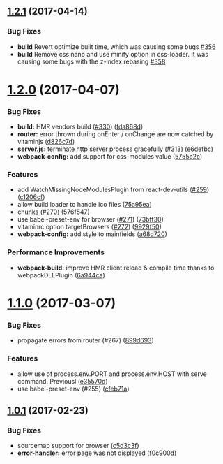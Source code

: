 <a name="1.2.1"></a>
## [1.2.1](https://github.com/evaneos/vitaminjs/compare/v1.2.0...v1.2.1) (2017-04-14)
### Bug Fixes
* **build** Revert optimize built time, which was causing some bugs [#356](https://github.com/evaneos/vitaminjs/issues/356)
* **build** Remove css nano and use minify option in css-loader. It was causing some
bugs with the z-index rebasing [#358](https://github.com/evaneos/vitaminjs/issues/358)

<a name="1.2.0"></a>
# [1.2.0](https://github.com/evaneos/vitaminjs/compare/v1.1.0...v1.2.0) (2017-04-07)


### Bug Fixes

* **build:** HMR vendors build ([#330](https://github.com/evaneos/vitaminjs/issues/330)) ([fda868d](https://github.com/evaneos/vitaminjs/commit/fda868d))
* **router:** error thrown during onEnter / onChange are now catched by vitaminjs ([d826c7d](https://github.com/evaneos/vitaminjs/commit/d826c7d))
* **server.js:** terminate http server process gracefully ([#313](https://github.com/evaneos/vitaminjs/issues/313)) ([e6defbc](https://github.com/evaneos/vitaminjs/commit/e6defbc))
* **webpack-config:** add support for css-modules value ([5755c2c](https://github.com/evaneos/vitaminjs/commit/5755c2c))


### Features

* add WatchMissingNodeModulesPlugin from react-dev-utils ([#259](https://github.com/evaneos/vitaminjs/issues/259)) ([c1206cf](https://github.com/evaneos/vitaminjs/commit/c1206cf))
* allow build loader to handle ico files ([75a95ea](https://github.com/evaneos/vitaminjs/commit/75a95ea))
* chunks ([#270](https://github.com/evaneos/vitaminjs/issues/270)) ([576f547](https://github.com/evaneos/vitaminjs/commit/576f547))
* use babel-preset-env for browser ([#271](https://github.com/evaneos/vitaminjs/issues/271)) ([73bff30](https://github.com/evaneos/vitaminjs/commit/73bff30))
* vitaminrc option targetBrowsers ([#272](https://github.com/evaneos/vitaminjs/issues/272)) ([9929f50](https://github.com/evaneos/vitaminjs/commit/9929f50))
* **webpack-config:** add style to mainfields ([a68d720](https://github.com/evaneos/vitaminjs/commit/a68d720))


### Performance Improvements

* **webpack-build:** improve HMR client reload & compile time thanks to webpackDLLPlugin ([6a944ca](https://github.com/evaneos/vitaminjs/commit/6a944ca))



<a name="1.1.0"></a>
# [1.1.0](https://github.com/evaneos/vitaminjs/compare/1.0.1...v1.1.0) (2017-03-07)


### Bug Fixes

* propagate errors from router (#267) ([899d693](https://github.com/evaneos/vitaminjs/commit/899d693))

### Features

* allow use of process.env.PORT and process.env.HOST with serve command. Previousl ([e35570d](https://github.com/evaneos/vitaminjs/commit/e35570d))
* use babel-preset-env (#255) ([cfeb71a](https://github.com/evaneos/vitaminjs/commit/cfeb71a))

<a name="1.0.1"></a>
## [1.0.1](https://github.com/evaneos/vitaminjs/compare/v1.0.0...v1.0.1) (2017-02-23)


### Bug Fixes

* sourcemap support for browser ([c5d3c3f](https://github.com/evaneos/vitaminjs/commit/c5d3c3f))
* **error-handler:** error page was not displayed ([f0c900d](https://github.com/evaneos/vitaminjs/commit/f0c900d))



